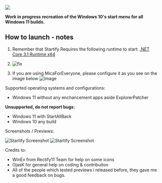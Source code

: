 <p align="left">
    <img src="https://raw.githubusercontent.com/Lixkote/Startify/master/logonew.png">
</p>

**Work in progress recreation of the Windows 10's start menu for all Windows 11 builds.**

## How to launch - notes

1. Remember that Startify Requires the following runtime to start:
[.NET Core 3.1 Runtime x64](https://dotnet.microsoft.com/en-us/download/dotnet/thank-you/runtime-desktop-3.1.32-windows-x64-installer)

2. ![fix](https://github.com/Lixkote/Startify/blob/main/tempfix.png)

3. If you are using MicaForEveryone, please configure it as you see on the image below
![image](https://github.com/user-attachments/assets/baed28f2-12fb-49bf-9f2b-7741c41b7943)


Supported operating systems and configurations:
- Windows 11 without any enchancement apps aside ExplorerPatcher

**Unsupported, do not report bugs**:
- Windows 11 with StartAllBack
- Windows 10 any build

Screenshots / Previews:

![Startify Screenshot](https://github.com/Lixkote/Startify/blob/main/Previews/tiles2.png)
![Startify Screenshot](https://github.com/Lixkote/Startify/blob/main/Previews/notiles2.png)

Credits to:

 - WinEx from Rectify11 Team for help on some icons
 - OjasK for general help on coding & contribuiton
 - All of the people which tested previews i released before, they gave me a good feedback on bugs.
 
